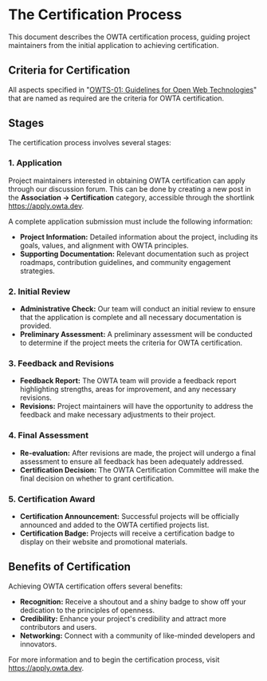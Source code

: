 # The Certification Process

This document describes the OWTA certification process, guiding project maintainers from the initial application to achieving certification.

## Criteria for Certification

All aspects specified in "[OWTS-01: Guidelines for Open Web Technologies](specs/drafts/owts-01.md)" that are named as required are the criteria for OWTA certification.

## Stages

The certification process involves several stages:

### 1. Application

Project maintainers interested in obtaining OWTA certification can apply through our discussion forum. This can be done by creating a new post in the **Association → Certification** category, accessible through the shortlink <https://apply.owta.dev>.

A complete application submission must include the following information:

- **Project Information:** Detailed information about the project, including its goals, values, and alignment with OWTA principles.
- **Supporting Documentation:** Relevant documentation such as project roadmaps, contribution guidelines, and community engagement strategies.

### 2. Initial Review

- **Administrative Check:** Our team will conduct an initial review to ensure that the application is complete and all necessary documentation is provided.
- **Preliminary Assessment:** A preliminary assessment will be conducted to determine if the project meets the criteria for OWTA certification.

### 3. Feedback and Revisions

- **Feedback Report:** The OWTA team will provide a feedback report highlighting strengths, areas for improvement, and any necessary revisions.
- **Revisions:** Project maintainers will have the opportunity to address the feedback and make necessary adjustments to their project.

### 4. Final Assessment

- **Re-evaluation:** After revisions are made, the project will undergo a final assessment to ensure all feedback has been adequately addressed.
- **Certification Decision:** The OWTA Certification Committee will make the final decision on whether to grant certification.

### 5. Certification Award

- **Certification Announcement:** Successful projects will be officially announced and added to the OWTA certified projects list.
- **Certification Badge:** Projects will receive a certification badge to display on their website and promotional materials.

## Benefits of Certification

Achieving OWTA certification offers several benefits:

- **Recognition:** Receive a shoutout and a shiny badge to show off your dedication to the principles of openness.
- **Credibility:** Enhance your project's credibility and attract more contributors and users.
- **Networking:** Connect with a community of like-minded developers and innovators.

For more information and to begin the certification process, visit <https://apply.owta.dev>.
